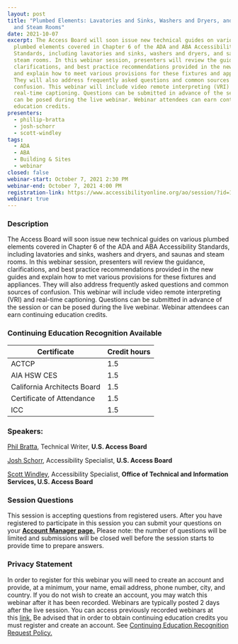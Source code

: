 ```yaml
---
layout: post
title: "Plumbed Elements: Lavatories and Sinks, Washers and Dryers, and Saunas
  and Steam Rooms"
date: 2021-10-07
excerpt: The Access Board will soon issue new technical guides on various
  plumbed elements covered in Chapter 6 of the ADA and ABA Accessibility
  Standards, including lavatories and sinks, washers and dryers, and saunas and
  steam rooms. In this webinar session, presenters will review the guidance,
  clarifications, and best practice recommendations provided in the new guides
  and explain how to meet various provisions for these fixtures and appliances.
  They will also address frequently asked questions and common sources of
  confusion. This webinar will include video remote interpreting (VRI) and
  real-time captioning. Questions can be submitted in advance of the session or
  can be posed during the live webinar. Webinar attendees can earn continuing
  education credits.
presenters:
  - phillip-bratta
  - josh-schorr
  - scott-windley
tags:
  - ADA
  - ABA
  - Building & Sites
  - webinar
closed: false
webinar-start: October 7, 2021 2:30 PM
webinar-end: October 7, 2021 4:00 PM
registration-link: https://www.accessibilityonline.org/ao/session/?id=110952
webinar: true
---
```

### Description

The Access Board will soon issue new technical guides on various plumbed elements covered in Chapter 6 of the ADA and ABA Accessibility Standards, including lavatories and sinks, washers and dryers, and saunas and steam rooms. In this webinar session, presenters will review the guidance, clarifications, and best practice recommendations provided in the new guides and explain how to met various provisions for these fixtures and appliances. They will also address frequently asked questions and common sources of confusion. This webinar will include video remote interpreting (VRI) and real-time captioning. Questions can be submitted in advance of the session or can be posed during the live webinar. Webinar attendees can earn continuing education credits.

### Continuing Education Recognition Available

| **Certificate**             | **Credit hours** |
| --------------------------- | ---------------- |
| ACTCP                       | 1.5              |
| AIA HSW CES                 | 1.5              |
| California Architects Board | 1.5              |
| Certificate of Attendance   | 1.5              |
| ICC                         | 1.5              |

### Speakers:

[Phil Bratta](https://www.accessibilityonline.org/speakers/speaker.aspx?id=10891), Technical Writer, **U.S. Access Board**

[Josh Schorr](https://www.accessibilityonline.org/speakers/speaker.aspx?id=10805), Accessibility Specialist, **U.S. Access Board**

[Scott Windley](https://www.accessibilityonline.org/speakers/speaker.aspx?id=10164), Accessibility Specialist, **Office of Technical and Information Services, U.S. Access Board**

### Session Questions

This session is accepting questions from registered users. After you have registered to participate in this session you can submit your questions on your **[Account Manager page.](https://www.accessibilityonline.org/ao/accountManager/110952)** Please note: the number of questions will be limited and submissions will be closed well before the session starts to provide time to prepare answers.

### Privacy Statement

In order to register for this webinar you will need to create an account and provide, at a minimum, your name, email address, phone number, city, and country. If you do not wish to create an account, you may watch this webinar after it has been recorded. Webinars are typically posted 2 days after the live session. You can access previously recorded webinars at this [link.](https://www.accessibilityonline.org/ao/archives/) Be advised that in order to obtain continuing education credits you must register and create an account. See [Continuing Education Recognition Request Policy.](https://www.accessibilityonline.org/continuing-education/CEUDetails.aspx)
